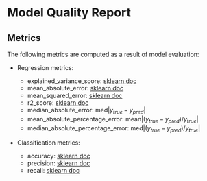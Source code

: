 # Model Quality Report

## Metrics

The following metrics are computed as a result of model evaluation:

- Regression metrics:
    - explained_variance_score: [sklearn doc](https://scikit-learn.org/stable/modules/generated/sklearn.metrics.explained_variance_score.html)
    - mean_absolute_error: [sklearn doc](https://scikit-learn.org/stable/modules/generated/sklearn.metrics.mean_absolute_error.html)
    - mean_squared_error: [sklearn doc](https://scikit-learn.org/stable/modules/generated/sklearn.metrics.mean_squared_error.html)
    - r2_score: [sklearn doc](https://scikit-learn.org/stable/modules/generated/sklearn.metrics.r2_score.html)
    - median_absolute_error: $\text{med}\left|y_{true}-y_{pred}\right|$
    - mean_absolute_percentage_error: $\text{mean}\left|\left(y_{true}-y_{pred}\right)/y_{true}\right|$
    - median_absolute_percentage_error: $\text{med}\left|\left(y_{true}-y_{pred}\right)/y_{true}\right|$
    
- Classification metrics:
    - accuracy: [sklearn doc](https://scikit-learn.org/stable/modules/generated/sklearn.metrics.accuracy_score.html)
    - precision: [sklearn doc](https://scikit-learn.org/stable/modules/generated/sklearn.metrics.precision_score.html)
    - recall: [sklearn doc](https://scikit-learn.org/stable/modules/generated/sklearn.metrics.recall_score.html)
